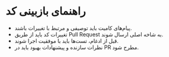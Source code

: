 # راهنمای بازبینی کد

- پیام‌های کامیت باید توصیفی و مرتبط با تغییرات باشند.
- تغییرات کد باید از طریق Pull Request به شاخه اصلی ارسال شوند.
- قبل از ادغام، تست‌ها باید با موفقیت اجرا شوند.
- نظرات سازنده و پیشنهادات بهبود باید در PR مطرح شود.
